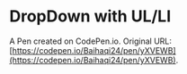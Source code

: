 # DropDown with UL/LI

A Pen created on CodePen.io. Original URL: [https://codepen.io/Baihaqi24/pen/yXVEWB](https://codepen.io/Baihaqi24/pen/yXVEWB).

